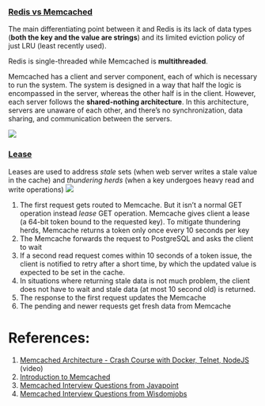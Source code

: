 ### [Redis vs Memcached](Redis%20vs%20Memcached.md)

The main differentiating point between it and Redis is its lack of data types (**both the key and the value are strings**) and its limited eviction policy of just LRU (least recently used).

Redis is single-threaded while Memcached is **multithreaded**. 

Memcached has a client and server component, each of which is necessary to run the system. The system is designed in a way that half the logic is encompassed in the server, whereas the other half is in the client. However, each server follows the **shared-nothing architecture**. In this architecture, servers are unaware of each other, and there’s no synchronization, data sharing, and communication between the servers.

![](../../../../../../_Attachments/Pasted%20image%2020240127200120.png)

### **[Lease](Leases.md)**

Leases are used to address _stale_ sets (when web server writes a stale value in the cache) and _thundering herds_ (when a key undergoes heavy read and write operations)
![](Pasted%20image%2020240623184919.png)

1. The first request gets routed to Memcache. But it isn’t a normal GET operation instead _lease_ GET operation. Memcache gives client a lease (a 64-bit token bound to the requested key). To mitigate thundering herds, Memcache returns a token only once every 10 seconds per key
2. The Memcache forwards the request to PostgreSQL and asks the client to wait
3. If a second read request comes within 10 seconds of a token issue, the client is notified to retry after a short time, by which the updated value is expected to be set in the cache. 
4. In situations where returning stale data is not much problem, the client does not have to wait and stale data (at most 10 second old) is returned.
5. The response to the first request updates the Memcache
6. The pending and newer requests get fresh data from Memcache

# References:

1. [Memcached Architecture - Crash Course with Docker, Telnet, NodeJS](https://www.youtube.com/watch?v=NCePGsRZFus&list=PLQnljOFTspQXjD0HOzN7P2tgzu7scWpl2&index=100) (video)
2. [Introduction to Memcached](http://www.slideshare.net/oemebamo/introduction-to-memcached)
3. [Memcached Interview Questions from Javapoint](https://www.javatpoint.com/memcached-interview-questions-and-answers)
4. [Memcached Interview Questions from Wisdomjobs](https://www.wisdomjobs.com/e-university/memcached-interview-questions.html)